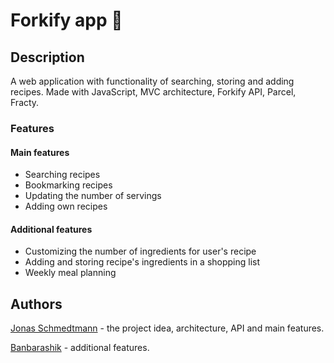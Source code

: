 # Forkify app :fork_and_knife:

## Description

A web application with functionality of searching, storing and adding recipes. Made with JavaScript, MVC architecture, Forkify API, Parcel, Fracty.

### Features

#### Main features

- Searching recipes
- Bookmarking recipes
- Updating the number of servings
- Adding own recipes

#### Additional features

- Customizing the number of ingredients for user's recipe
- Adding and storing recipe's ingredients in a shopping list
- Weekly meal planning

## Authors

[Jonas Schmedtmann](https://twitter.com/jonasschmedtman) - the project idea, architecture, API and main features.

[Banbarashik](https://github.com/Banbarashik) - additional features.
